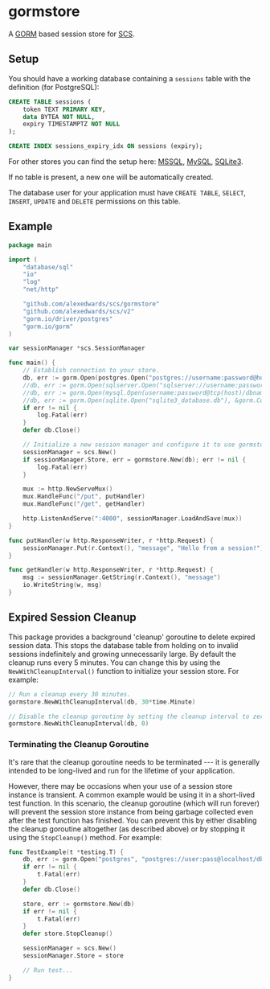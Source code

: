 # gormstore

A [GORM](https://github.com/go-gorm/gorm) based session store for [SCS](https://github.com/alexedwards/scs).

## Setup

You should have a working database containing a `sessions` table with the definition (for PostgreSQL):

```sql
CREATE TABLE sessions (
	token TEXT PRIMARY KEY,
	data BYTEA NOT NULL,
	expiry TIMESTAMPTZ NOT NULL
);

CREATE INDEX sessions_expiry_idx ON sessions (expiry);
```
For other stores you can find the setup here: [MSSQL](https://github.com/alexedwards/scs/tree/master/mssqlstore), [MySQL](https://github.com/alexedwards/scs/tree/master/mysqlstore), [SQLite3](https://github.com/alexedwards/scs/tree/master/sqlite3store).

If no table is present, a new one will be automatically created.

The database user for your application must have `CREATE TABLE`, `SELECT`, `INSERT`, `UPDATE` and `DELETE` permissions on this table.

## Example

```go
package main

import (
	"database/sql"
	"io"
	"log"
	"net/http"

	"github.com/alexedwards/scs/gormstore"
	"github.com/alexedwards/scs/v2"
	"gorm.io/driver/postgres"
	"gorm.io/gorm"
)

var sessionManager *scs.SessionManager

func main() {
	// Establish connection to your store.
    db, err := gorm.Open(postgres.Open("postgres://username:password@host/dbname", &gorm.Config{})) // PostgreSQL
    //db, err := gorm.Open(sqlserver.Open("sqlserver://username:password@host?database=dbname", &gorm.Config{})) // MSSQL
    //db, err := gorm.Open(mysql.Open(username:password@tcp(host)/dbname?parseTime=true", &gorm.Config{})) // MySQL
	//db, err := gorm.Open(sqlite.Open("sqlite3_database.db"), &gorm.Config{})) // SQLite3
	if err != nil {
		log.Fatal(err)
	}
	defer db.Close()

	// Initialize a new session manager and configure it to use gormstore as the session store.
	sessionManager = scs.New()
	if sessionManager.Store, err = gormstore.New(db); err != nil {
        log.Fatal(err)
    }

	mux := http.NewServeMux()
	mux.HandleFunc("/put", putHandler)
	mux.HandleFunc("/get", getHandler)

	http.ListenAndServe(":4000", sessionManager.LoadAndSave(mux))
}

func putHandler(w http.ResponseWriter, r *http.Request) {
	sessionManager.Put(r.Context(), "message", "Hello from a session!")
}

func getHandler(w http.ResponseWriter, r *http.Request) {
	msg := sessionManager.GetString(r.Context(), "message")
	io.WriteString(w, msg)
}
```

## Expired Session Cleanup

This package provides a background 'cleanup' goroutine to delete expired session data. This stops the database table from holding on to invalid sessions indefinitely and growing unnecessarily large. By default the cleanup runs every 5 minutes. You can change this by using the `NewWithCleanupInterval()` function to initialize your session store. For example:

```go
// Run a cleanup every 30 minutes.
gormstore.NewWithCleanupInterval(db, 30*time.Minute)

// Disable the cleanup goroutine by setting the cleanup interval to zero.
gormstore.NewWithCleanupInterval(db, 0)
```

### Terminating the Cleanup Goroutine

It's rare that the cleanup goroutine needs to be terminated --- it is generally intended to be long-lived and run for the lifetime of your application.

However, there may be occasions when your use of a session store instance is transient. A common example would be using it in a short-lived test function. In this scenario, the cleanup goroutine (which will run forever) will prevent the session store instance from being garbage collected even after the test function has finished. You can prevent this by either disabling the cleanup goroutine altogether (as described above) or by stopping it using the `StopCleanup()` method. For example:

```go
func TestExample(t *testing.T) {
	db, err := gorm.Open("postgres", "postgres://user:pass@localhost/db")
	if err != nil {
	    t.Fatal(err)
	}
	defer db.Close()

    store, err := gormstore.New(db)
    if err != nil {
	    t.Fatal(err)
    }
	defer store.StopCleanup()

	sessionManager = scs.New()
	sessionManager.Store = store

	// Run test...
}
```